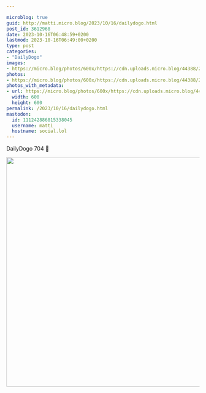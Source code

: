 ```yaml
---

microblog: true
guid: http://matti.micro.blog/2023/10/16/dailydogo.html
post_id: 3612968
date: 2023-10-16T06:48:59+0200
lastmod: 2023-10-16T06:49:00+0200
type: post
categories:
- "DailyDogo"
images:
- https://micro.blog/photos/600x/https://cdn.uploads.micro.blog/44388/2023/a8462c75f47b4df3986b57c1fa51e0e0.jpg
photos:
- https://micro.blog/photos/600x/https://cdn.uploads.micro.blog/44388/2023/a8462c75f47b4df3986b57c1fa51e0e0.jpg
photos_with_metadata:
- url: https://micro.blog/photos/600x/https://cdn.uploads.micro.blog/44388/2023/a8462c75f47b4df3986b57c1fa51e0e0.jpg
  width: 600
  height: 600
permalink: /2023/10/16/dailydogo.html
mastodon:
  id: 111242886815338045
  username: matti
  hostname: social.lol
---
```

DailyDogo 704 🐶

<img src="https://micro.blog/photos/600x/https://blog.martin-haehnel.de/uploads/2023/a8462c75f47b4df3986b57c1fa51e0e0.jpg" width="600" height="600" alt="" />
